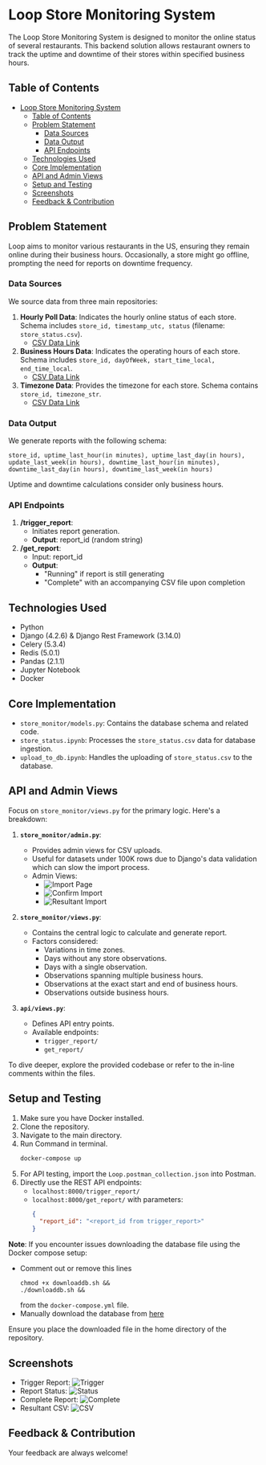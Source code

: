# Loop Store Monitoring System

The Loop Store Monitoring System is designed to monitor the online status of several restaurants. This backend solution allows restaurant owners to track the uptime and downtime of their stores within specified business hours.

## Table of Contents

- [Loop Store Monitoring System](#loop-store-monitoring-system)
  - [Table of Contents](#table-of-contents)
  - [Problem Statement](#problem-statement)
    - [Data Sources](#data-sources)
    - [Data Output](#data-output)
    - [API Endpoints](#api-endpoints)
  - [Technologies Used](#technologies-used)
  - [Core Implementation](#core-implementation)
  - [API and Admin Views](#api-and-admin-views)
  - [Setup and Testing](#setup-and-testing)
  - [Screenshots](#screenshots)
  - [Feedback \& Contribution](#feedback--contribution)

## Problem Statement

Loop aims to monitor various restaurants in the US, ensuring they remain online during their business hours. Occasionally, a store might go offline, prompting the need for reports on downtime frequency.

### Data Sources

We source data from three main repositories:

1. **Hourly Poll Data**: Indicates the hourly online status of each store. Schema includes `store_id, timestamp_utc, status` (filename: `store_status.csv`).
   - [CSV Data Link](https://drive.google.com/file/d/1UIx1hVJ7qt_6oQoGZgb8B3P2vd1FD025/view?usp=sharing)
2. **Business Hours Data**: Indicates the operating hours of each store. Schema includes `store_id, dayOfWeek, start_time_local, end_time_local`.
   - [CSV Data Link](https://drive.google.com/file/d/1va1X3ydSh-0Rt1hsy2QSnHRA4w57PcXg/view?usp=sharing)
3. **Timezone Data**: Provides the timezone for each store. Schema contains `store_id, timezone_str`.
   - [CSV Data Link](https://drive.google.com/file/d/101P9quxHoMZMZCVWQ5o-shonk2lgK1-o/view?usp=sharing)

### Data Output

We generate reports with the following schema:

`store_id, uptime_last_hour(in minutes), uptime_last_day(in hours), update_last_week(in hours), downtime_last_hour(in minutes), downtime_last_day(in hours), downtime_last_week(in hours)`

Uptime and downtime calculations consider only business hours.

### API Endpoints

1. **/trigger_report**:
   - Initiates report generation.
   - **Output**: report_id (random string)
2. **/get_report**:
   - Input: report_id
   - **Output**: 
     - "Running" if report is still generating
     - "Complete" with an accompanying CSV file upon completion

## Technologies Used

- Python
- Django (4.2.6) & Django Rest Framework (3.14.0)
- Celery (5.3.4)
- Redis (5.0.1)
- Pandas (2.1.1)
- Jupyter Notebook
- Docker

## Core Implementation
- `store_monitor/models.py`: Contains the database schema and related code.
- `store_status.ipynb`: Processes the `store_status.csv` data for database ingestion.
- `upload_to_db.ipynb`: Handles the uploading of `store_status.csv` to the database.

## API and Admin Views

Focus on `store_monitor/views.py` for the primary logic. Here's a breakdown:

1. **`store_monitor/admin.py`**:
    - Provides admin views for CSV uploads.
    - Useful for datasets under 100K rows due to Django's data validation which can slow the import process.
    - Admin Views:
      - ![Import Page](presentation/importing.png)
      - ![Confirm Import](presentation/import_confirm.png)
      - ![Resultant Import](presentation/imported.png)

2. **`store_monitor/views.py`**:
    - Contains the central logic to calculate and generate report.
    - Factors considered:
        - Variations in time zones.
        - Days without any store observations.
        - Days with a single observation.
        - Observations spanning multiple business hours.
        - Observations at the exact start and end of business hours.
        - Observations outside business hours.

3. **`api/views.py`**:
    - Defines API entry points.
    - Available endpoints:
      - `trigger_report/`
      - `get_report/`

To dive deeper, explore the provided codebase or refer to the in-line comments within the files.

## Setup and Testing

1. Make sure you have Docker installed.
2. Clone the repository.
3. Navigate to the main directory.
4. Run Command in terminal.
    ```bash
    docker-compose up
    ```
5. For API testing, import the `Loop.postman_collection.json` into Postman.
6. Directly use the REST API endpoints:
   - `localhost:8000/trigger_report/`
   - `localhost:8000/get_report/` with parameters:
     ```json
     {
       "report_id": "<report_id from trigger_report>"
     }
     ```
**Note**: If you encounter issues downloading the database file using the Docker compose setup:

- Comment out or remove this lines 
  ```
  chmod +x downloaddb.sh &&
  ./downloaddb.sh &&
  ``` 
  from the `docker-compose.yml` file.
- Manually download the database from [here](https://drive.google.com/file/d/1pFeXdQYQekATfYUjJcQGawBsUIeuKGjH/view?usp=sharing)


Ensure you place the downloaded file in the home directory of the repository.

## Screenshots

- Trigger Report: ![Trigger](presentation/trigger_report.png)
- Report Status: ![Status](presentation/runstatus.png)
- Complete Report: ![Complete](presentation/complete-status.png)
- Resultant CSV: ![CSV](presentation/resultant_report.png)

## Feedback & Contribution

Your feedback are always welcome!